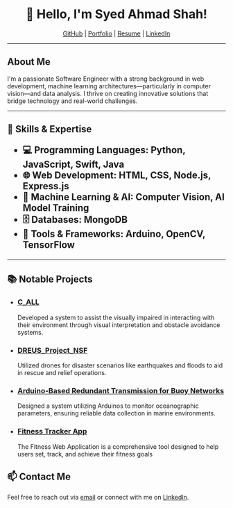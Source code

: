 <h1 align="center">👋 Hello, I'm Syed Ahmad Shah!</h1>

<p align="center">
  <a href="https://github.com/AhmadShah-1">GitHub</a> |
  <a href="https://www.ahmadshah.dev/">Portfolio</a> |
  <a href="./Syed Ahmad Shah Resume0-SoftwareFocused.pdf">Resume</a> |
  <a href="www.linkedin.com/in/ahmad-shah-674989224">LinkedIn</a>
</p>

---

<h2>About Me</h2>

<p>
  I'm a passionate Software Engineer with a strong background in web development, machine learning architectures—particularly in computer vision—and data analysis. I thrive on creating innovative solutions that bridge technology and real-world challenges.
</p>

---

<h2>🔧 Skills & Expertise</
h2>

<ul>
  <li>💻 <strong>Programming Languages:</strong> Python, JavaScript, Swift, Java</li>
  <li>🌐 <strong>Web Development:</strong> HTML, CSS, Node.js, Express.js</li>
  <li>🤖 <strong>Machine Learning & AI:</strong> Computer Vision, AI Model Training</li>
  <li>🗄️ <strong>Databases:</strong> MongoDB</li>
  <li>🔧 <strong>Tools & Frameworks:</strong> Arduino, OpenCV, TensorFlow</li>
</ul>

---

<h2>📚 Notable Projects</h2>

<ul>
  <li>
    <h3><a href="https://github.com/AhmadShah-1/C_ALL">C_ALL</a></h3>
    <p>Developed a system to assist the visually impaired in interacting with their environment through visual interpretation and obstacle avoidance systems.</p>
  </li>
  <li>
    <h3><a href="https://github.com/AhmadShah-1/DREUS_Project_NSF">DREUS_Project_NSF</a></h3>
    <p>Utilized drones for disaster scenarios like earthquakes and floods to aid in rescue and relief operations.</p>
  </li>
  <li>
    <h3><a href="https://github.com/AhmadShah-1/Arduino-Based-Redundant-Transmission-for-Buoy-Networks">Arduino-Based Redundant Transmission for Buoy Networks</a></h3>
    <p>Designed a system utilizing Arduinos to monitor oceanographic parameters, ensuring reliable data collection in marine environments.</p>
  </li>
  <li>
    <h3><a href="https://github.com/AhmadShah-1/CS546_Final_Project">Fitness Tracker App</a></h3>
    <p>The Fitness Web Application is a comprehensive tool designed to help users set, track, and achieve their fitness goals</p>
  </li>

</ul>

<!--
---
<h2>📈 GitHub Stats</h2>

<p align="center">
  <img src="https://github-readme-stats.vercel.app/api?username=AhmadShah-1&show_icons=true&theme=radical" alt="GitHub Stats">
</p>
---
-->

<h2>📫 Contact Me</h2>

<p>
  Feel free to reach out via <a href="mailto:ahmadsyedshah123@gmail.com">email</a> or connect with me on <a href="https://www.linkedin.com/in/ahmad-shah-674989224">LinkedIn</a>.
</p>
